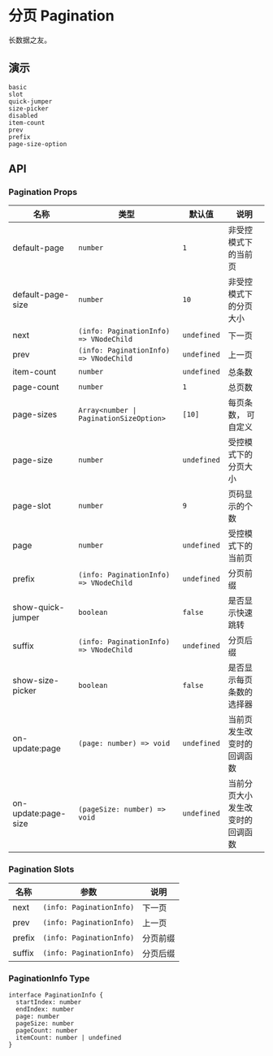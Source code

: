 # 分页 Pagination

<!--single-column-->

长数据之友。

## 演示

```demo
basic
slot
quick-jumper
size-picker
disabled
item-count
prev
prefix
page-size-option
```

## API

### Pagination Props

| 名称 | 类型 | 默认值 | 说明 |
| --- | --- | --- | --- |
| default-page | `number` | `1` | 非受控模式下的当前页 |
| default-page-size | `number` | `10` | 非受控模式下的分页大小 |
| next | `(info: PaginationInfo) => VNodeChild` | `undefined` | 下一页 |
| prev | `(info: PaginationInfo) => VNodeChild` | `undefined` | 上一页 |
| item-count | `number` | `undefined` | 总条数 |
| page-count | `number` | `1` | 总页数 |
| page-sizes | `Array<number \| PaginationSizeOption>` | `[10]` | 每页条数， 可自定义 |
| page-size | `number` | `undefined` | 受控模式下的分页大小 |
| page-slot | `number` | `9` | 页码显示的个数 |
| page | `number` | `undefined` | 受控模式下的当前页 |
| prefix | `(info: PaginationInfo) => VNodeChild` | `undefined` | 分页前缀 |
| show-quick-jumper | `boolean` | `false` | 是否显示快速跳转 |
| suffix | `(info: PaginationInfo) => VNodeChild` | `undefined` | 分页后缀 |
| show-size-picker | `boolean` | `false` | 是否显示每页条数的选择器 |
| on-update:page | `(page: number) => void` | `undefined` | 当前页发生改变时的回调函数 |
| on-update:page-size | `(pageSize: number) => void` | `undefined` | 当前分页大小发生改变时的回调函数 |

### Pagination Slots

| 名称   | 参数                     | 说明     |
| ------ | ------------------------ | -------- |
| next   | `(info: PaginationInfo)` | 下一页   |
| prev   | `(info: PaginationInfo)` | 上一页   |
| prefix | `(info: PaginationInfo)` | 分页前缀 |
| suffix | `(info: PaginationInfo)` | 分页后缀 |

### PaginationInfo Type

```__ts
interface PaginationInfo {
  startIndex: number
  endIndex: number
  page: number
  pageSize: number
  pageCount: number
  itemCount: number | undefined
}
```
